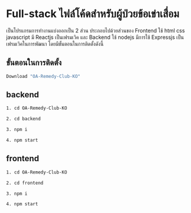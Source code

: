 # Full-stack ไฟล์โค้ดสำหรับผู้ป่วยข้อเข่าเสื่อม 

เป็นโปรแกรมการทำงานแบ่งออกเป็น 2 ส่วน ประกอบไปด้วยส่วนของ Frontend ใช้ html css javascript มี Reactjs เป็นเฟรมเวิค และ Backend ใช้ nodejs มีการใช้ Expressjs เป็นเฟรมเวิคในการพัฒนา
โดยมีขั้นตอนในการติดตั้งดังนี้ 

## ขั้นตอนในการติดตั้ง

``` bash
Download "OA-Remedy-Club-KO"
```

## backend

``` bash
1. cd OA-Remedy-Club-KO
```

``` bash
2. cd backend 
```

``` bash
3. npm i
```

``` bash
4. npm start
```


## frontend 

``` bash
1. cd OA-Remedy-Club-KO
```

``` bash
2. cd frontend 
```

``` bash
3. npm i
```

``` bash
4. npm start
```




